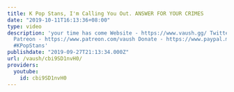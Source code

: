 ```yaml
---
title: K Pop Stans, I'm Calling You Out. ANSWER FOR YOUR CRIMES
date: "2019-10-11T16:13:36+08:00"
type: video
description: 'your time has come Website - https://www.vaush.gg/ Twitter - https://twitter.com/VaushV
  Patreon - https://www.patreon.com/vaush Donate - https://www.paypal.me/vaush #KPop
  #KPopStans'
publishdate: "2019-09-27T21:13:34.000Z"
url: /vaush/cbi9SD1nvH0/
providers:
  youtube:
    id: cbi9SD1nvH0
---
```

